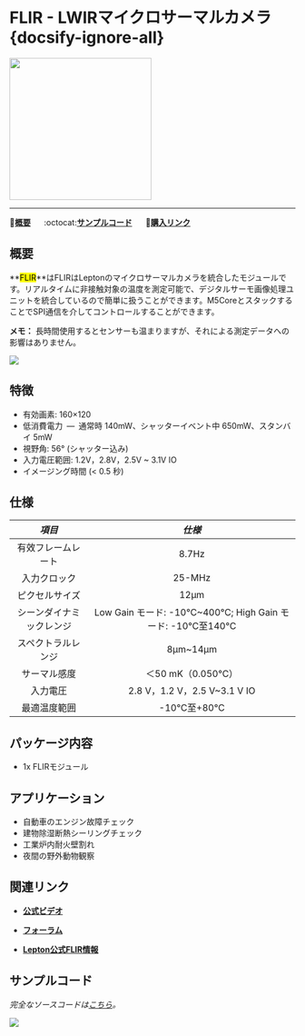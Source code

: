# FLIR - LWIRマイクロサーマルカメラ {docsify-ignore-all}

<img src="assets/img/product_pics/app/app_flir_01.png" width="250" height="250">

* * *

:memo:**[概要](#概要)**&nbsp;&nbsp;&nbsp;&nbsp;&nbsp;&nbsp;:octocat:**[サンプルコード](#サンプルコード)**&nbsp;&nbsp;&nbsp;&nbsp;&nbsp;&nbsp;🛒**[購入リンク](https://www.aliexpress.com/item/M5Stack-Official-FLIR-Radiometric-Lepton-2-0-3-0-Dev-160HX120V-80HX60V-Thermal-Imager-Kit-M5/32959050762.html)**

## 概要

**<mark>FLIR</mark>**はFLIRはLeptonのマイクロサーマルカメラを統合したモジュールです。リアルタイムに非接触対象の温度を測定可能で、デジタルサーモ画像処理ユニットを統合しているので簡単に扱うことができます。M5CoreとスタックすることでSPI通信を介してコントロールすることができます。

**メモ：** 長時間使用するとセンサーも温まりますが、それによる測定データへの影響はありません。

<img src="assets/img/product_pics/app/app_flir_02.png">

## 特徴

- 有効画素: 160×120
- 低消費電力 — 通常時 140mW、シャッターイベント中 650mW、スタンバイ 5mW
- 視野角: 56° (シャッター込み)
- 入力電圧範囲: 1.2V，2.8V，2.5V ~ 3.1V IO
- イメージング時間 (< 0.5 秒)

## 仕様

| *項目*         | *仕様*       |
| :-----------: | :------:     |
| 有效フレームレート | 8.7Hz      |
| 入力クロック      | 25-MHz     |
| ピクセルサイズ    | 12µm       |
| シーンダイナミックレンジ | Low Gain モード: -10℃~400℃; High Gain モード: -10℃至140℃       |
| スペクトラルレンジ | 8µm~14µm                    |
| サーマル感度      | ＜50 mK（0.050℃）            |
| 入力電圧         | 2.8 V，1.2 V，2.5 V~3.1 V IO |
| 最適温度範囲      | -10℃至+80℃                  |

## パッケージ内容

- 1x FLIRモジュール

## アプリケーション

- 自動車のエンジン故障チェック
- 建物除湿断熱シーリングチェック
- 工業炉内耐火壁割れ
- 夜間の野外動物観察

## 関連リンク

- **[公式ビデオ](https://i.youku.com/i/UNjE1ODA2MzE0OA==?spm=a2hzp.8253869.0.0)**

- **[フォーラム](http://forum.m5stack.com/)**

- **[Lepton公式FLIR情報](https://www.flir.cn/products/lepton/)**

## サンプルコード

*完全なソースコードは[こちら](https://github.com/m5stack/Applications-Lepton3.0/tree/master/lepton3/Src/Lepton_Bot)。*

<img src="assets/img/product_pics/app/app_flir_03.png">

<!--
**Example目录树**

├─LidarBot_CarMain_V1.1 - 雷达车主控程序

├─LidarBot_RemoteController_V1.0 - 遥控手柄程序V1.0

└─LidarBot_RemoteController_V1.2 - 遥控手柄程序V1.2(相比V1.0精度提高一倍) -->

<!-- ## 相关视频

**Lidar Bot 在迷宫中巡线**

<iframe height=498 width=510 src='https://player.youku.com/embed/XNDAyODEzMDQ2MA==' frameborder="0" allow="accelerometer; autoplay; encrypted-media; gyroscope; picture-in-picture" allowfullscreen></iframe> -->
